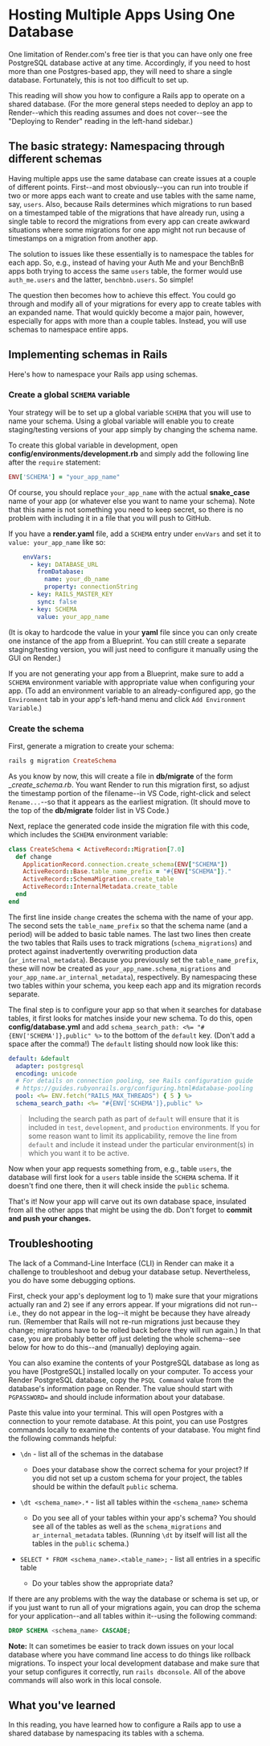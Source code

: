 # Hosting Multiple Apps Using One Database

One limitation of Render.com's free tier is that you can have only one free
PostgreSQL database active at any time. Accordingly, if you need to host more
than one Postgres-based app, they will need to share a single database.
Fortunately, this is not too difficult to set up.

This reading will show you how to configure a Rails app to operate on a shared
database. (For the more general steps needed to deploy an app to Render--which
this reading assumes and does not cover--see the "Deploying to Render" reading
in the left-hand sidebar.)

## The basic strategy: Namespacing through different schemas

Having multiple apps use the same database can create issues at a couple of
different points. First--and most obviously--you can run into trouble if two or
more apps each want to create and use tables with the same name, say, `users`.
Also, because Rails determines which migrations to run based on a timestamped
table of the migrations that have already run, using a single table to record
the migrations from every app can create awkward situations where some
migrations for one app might not run because of timestamps on a migration from
another app.

The solution to issues like these essentially is to namespace the tables for
each app. So, e.g., instead of having your Auth Me and your BenchBnB apps both
trying to access the same `users` table, the former would use `auth_me.users`
and the latter, `benchbnb.users`. So simple!

The question then becomes how to achieve this effect. You could go through and
modify all of your migrations for every app to create tables with an expanded
name. That would quickly become a major pain, however, especially for apps with
more than a couple tables. Instead, you will use schemas to namespace entire
apps.

## Implementing schemas in Rails

Here's how to namespace your Rails app using schemas.

### Create a global `SCHEMA` variable

Your strategy will be to set up a global variable `SCHEMA` that you will use to
name your schema. Using a global variable will enable you to create
staging/testing versions of your app simply by changing the schema name.

To create this global variable in development, open
__config/environments/development.rb__ and simply add the following line after
the `require` statement:

```rb
ENV['SCHEMA'] = "your_app_name"
```

Of course, you should replace `your_app_name` with the actual **snake_case**
name of your app (or whatever else you want to name your schema). Note that this
name is not something you need to keep secret, so there is no problem with
including it in a file that you will push to GitHub.

If you have a __render.yaml__ file, add a `SCHEMA` entry under `envVars` and set
it to `value: your_app_name` like so:

```yml
    envVars:
      - key: DATABASE_URL
        fromDatabase:
          name: your_db_name
          property: connectionString
      - key: RAILS_MASTER_KEY
        sync: false
      - key: SCHEMA
        value: your_app_name
```

(It is okay to hardcode the value in your __yaml__ file since you can only
create one instance of the app from a Blueprint. You can still create a separate
staging/testing version, you will just need to configure it manually using the
GUI on Render.)

If you are not generating your app from a Blueprint, make sure to add a `SCHEMA`
environment variable with appropriate value when configuring your app. (To add
an environment variable to an already-configured app, go the `Environment` tab
in your app's left-hand menu and click `Add Environment Variable`.)

### Create the schema

First, generate a migration to create your schema:

```rb
rails g migration CreateSchema
```

As you know by now, this will create a file in __db/migrate__ of the form
__<timestamp>_create_schema.rb__. You want Render to run this migration first,
so adjust the timestamp portion of the filename--in VS Code, right-click and
select `Rename...`--so that it appears as the earliest migration. (It should
move to the top of the __db/migrate__ folder list in VS Code.)

Next, replace the generated code inside the migration file with this code, which
includes the `SCHEMA` environment variable:

```rb
class CreateSchema < ActiveRecord::Migration[7.0]
  def change
    ApplicationRecord.connection.create_schema(ENV["SCHEMA"])
    ActiveRecord::Base.table_name_prefix = "#{ENV["SCHEMA"]}."
    ActiveRecord::SchemaMigration.create_table
    ActiveRecord::InternalMetadata.create_table
  end
end
```

The first line inside `change` creates the schema with the name of your app. The
second sets the `table_name_prefix` so that the schema name (and a period) will
be added to basic table names. The last two lines then create the two tables
that Rails uses to track migrations (`schema_migrations`) and protect against
inadvertently overwriting production data (`ar_internal_metadata`). Because you
previously set the `table_name_prefix`, these will now be created as
`your_app_name.schema_migrations` and `your_app_name.ar_internal_metadata`),
respectively. By namespacing these two tables within your schema, you keep each
app and its migration records separate.

The final step is to configure your app so that when it searches for database
tables, it first looks for matches inside your new schema. To do this, open
__config/database.yml__ and add `schema_search_path: <%= "#{ENV['SCHEMA']},public" %>` to
the bottom of the `default` key. (Don't add a space after the comma!) The
`default` listing should now look like this:

```yml
default: &default
  adapter: postgresql
  encoding: unicode
  # For details on connection pooling, see Rails configuration guide
  # https://guides.rubyonrails.org/configuring.html#database-pooling
  pool: <%= ENV.fetch("RAILS_MAX_THREADS") { 5 } %>
  schema_search_path: <%= "#{ENV['SCHEMA']},public" %>
```

> Including the search path as part of `default` will ensure that it is included
> in `test`, `development`, and `production` environments. If you for some
> reason want to limit its applicability, remove the line from `default` and
> include it instead under the particular environment(s) in which you want it to
> be active.

Now when your app requests something from, e.g., table `users`, the database
will first look for a `users` table inside the `SCHEMA` schema. If it
doesn't find one there, then it will check inside the `public` schema.

That's it! Now your app will carve out its own database space, insulated from
all the other apps that might be using the db. Don't forget to **commit and push
your changes.**

## Troubleshooting

The lack of a Command-Line Interface (CLI) in Render can make it a challenge to
troubleshoot and debug your database setup. Nevertheless, you do have some
debugging options.

First, check your app's deployment log to 1) make sure that your migrations
actually ran and 2) see if any errors appear. If your migrations did not
run--i.e., they do not appear in the log--it might be because they have already
run. (Remember that Rails will not re-run migrations just because they change;
migrations have to be rolled back before they will run again.) In that case, you
are probably better off just deleting the whole schema--see below for how to do
this--and (manually) deploying again.

You can also examine the contents of your PostgreSQL database as long as you
have [PostgreSQL] installed locally on your computer. To access your Render
PostgreSQL database, copy the `PSQL Command` value from the database's
information page on Render. The value should start with `PGPASSWORD=` and should
include information about your database.

Paste this value into your terminal. This will open Postgres with a connection
to your remote database. At this point, you can use Postgres commands locally to
examine the contents of your database. You might find the following commands
helpful:

- `\dn` - list all of the schemas in the database
  - Does your database show the correct schema for your project? If you did not
    set up a custom schema for your project, the tables should be within the
    default `public` schema.

- `\dt <schema_name>.*` - list all tables within the `<schema_name>` schema
  - Do you see all of your tables within your app's schema? You should see all
    of the tables as well as the `schema_migrations` and `ar_internal_metadata`
    tables. (Running `\dt` by itself will list all the tables in the `public`
    schema.)

- `SELECT * FROM <schema_name>.<table_name>;` - list all entries in a specific
  table
  - Do your tables show the appropriate data?

If there are any problems with the way the database or schema is set up, or if
you just want to run all of your migrations again, you can drop the schema for
your application--and all tables within it--using the following command:

```sql
DROP SCHEMA <schema_name> CASCADE;
```

**Note:** It can sometimes be easier to track down issues on your local database
where you have command line access to do things like rollback migrations. To
inspect your local development database and make sure that your setup configures
it correctly, run `rails dbconsole`. All of the above commands will also work in
this local console.

## What you've learned

In this reading, you have learned how to configure a Rails app to use a shared
database by namespacing its tables with a schema.
